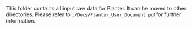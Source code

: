 This folder contains all input raw data for Planter. It can be moved to other directories. Please refer to ```./Docs/Planter_User_Document.pdf```for further information.